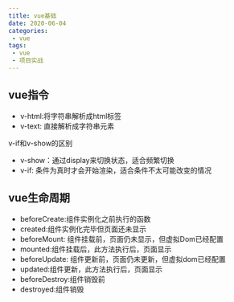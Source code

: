 ```yaml
---
title: vue基础
date: 2020-06-04
categories:
 - vue
tags:
 - vue
 - 项目实战
---
```


## vue指令
- v-html:将字符串解析成html标签
- v-text: 直接解析成字符串元素
 
v-if和v-show的区别
- v-show：通过display来切换状态，适合频繁切换
- v-if: 条件为真时才会开始渲染，适合条件不太可能改变的情况

## vue生命周期
- beforeCreate:组件实例化之前执行的函数
- created:组件实例化完毕但页面还未显示
- beforeMount: 组件挂载前，页面仍未显示，但虚拟Dom已经配置
- mounted:组件挂载后，此方法执行后，页面显示
- beforeUpdate: 组件更新前，页面仍未更新，但虚拟dom已经配置
- updated:组件更新，此方法执行后，页面显示
- beforeDestroy:组件销毁前
- destroyed:组件销毁